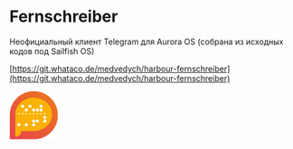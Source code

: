 Fernschreiber
===================

Неофициальный клиент Telegram для Aurora OS (собрана из исходных кодов под Sailfish OS)

[https://git.whataco.de/medvedych/harbour-fernschreiber](https://git.whataco.de/medvedych/harbour-fernschreiber)

![picture](../assets/images/open-source/harbour-fernschreiber.png)